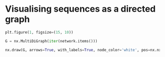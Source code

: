 # Visualising sequences as a directed graph

```python
plt.figure(1, figsize=(15, 10))

G = nx.MultiDiGraph(iter(network.items()))

nx.draw(G, arrows=True, with_labels=True, node_color='white', pos=nx.nx_agraph.graphviz_layout(G))
```
